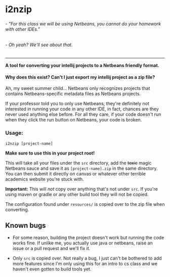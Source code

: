 # i2nzip
###### \- "For this class we will be using Netbeans, you cannot do your homework with other IDEs."

###### \- Oh yeah? We'll see about that.

<hr>

__A tool for converting your intellij projects to a Netbeans friendly format.__

#### Why does this exist? Can't I just export my intellij project as a zip file?

Ah, my sweet summer child... Netbeans only recognizes projects that contains 
Netbeans-specific metadata files as Netbeans projects. 

If your professor told you to only use Netbeans, they're definitely not interested 
in running your code in any other IDE, in fact, chances are they never used anything
else before. For all they care, if your code doesn't run when they click the run button on Netbeans,
your code is broken.

### Usage:

`i2nzip [project-name]`

**Make sure to use this in your project root!**

This will take all your files under the `src` directory, add the ~~toxic~~ magic Netbeans sauce
and save it as `[project-name].zip` in the same directory. You can then submit it directly on
canvas or whatever other terrible academics website you're stuck with.

**Important:** This will _not_ copy over anything that's not under `src`. If you're using
maven or gradle or any other build tool they will not be copied.

The configuration found under `resources/` is copied over to the zip file when converting.
## Known bugs

* For some reason, building the project doesn't work but running the code works fine.
If unlike me, you actually use java or netbeans, raise an issue or a pull request and we'll fix it.

* Only `src` is copied over. Not really a bug, I just can't be bothered to add more features
since I'm only using this for an intro to cs class and we haven't even gotten to build tools yet.

